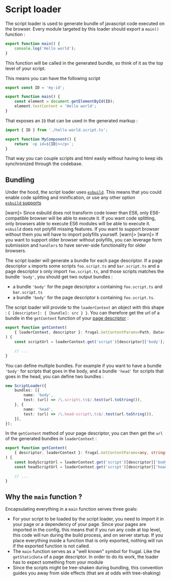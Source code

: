 # Script loader

The script loader is used to generate bundle of javascript code executed on the browser. Every module targeted by this loader should export a `main()` function :

```ts
export function main() {
    console.log('Hello world');
}
```

This function will be called in the generated bundle, so think of it as the top level of your script.

This means you can have the following script

```ts
export const ID = 'my-id';

export function main() {
    const element = document.getElementById(ID);
    element.textContent = 'Hello world';
}
```

That exposes an `ID` that can be used in the generated markup :

```ts
import { ID } from './hello-world.script.ts';

export function MyComponent() {
    return `<p id=${ID}></p>`;
}
```

That way you can couple scripts and html easily without having to keep ids
synchronized through the codebase.

## Bundling

Under the hood, the script loader uses [`esbuild`](https://esbuild.github.io). This means that you could enable code splitting and minification, or use any other option [`esbuild` supports](https://esbuild.github.io/api/#build-api)

[warn]> Since esbuild does not transform code lower than ES6, only ES6-compatible browser will be able to execute it. If you want code splitting, only browsers able to execute ES6 modules will be able to execute it. `esbuild` does not polyfill missing features. If you want to support browser without them you will have to import polyfills yourself.
[warn]>
[warn]> If you want to support older browser without polyfills, you can leverage form submission and `handlers` to have server-side functionality for older browsers.

The script loader will generate a bundle for each page descriptor. If a page descriptor `a` imports some scripts `foo.script.ts` and `bar.script.ts` and a page descriptor `b` only import `foo.script.ts`, and those scripts matches the bundle `'body'`, you should get two output bundles :

- a bundle `'body'` for the page descriptor `a` containing `foo.script.ts` and `bar.script.ts`
- a bundle `'body'` for the page descriptor `b` containing `foo.script.ts`.

The script loader will provide to the `loaderContext` an object with this shape : `{ [descriptor]: { [bundle]: src } }`. You can therefore get the url of a bundle in the `getContent` function of your [page descriptor](/docs/concepts/page-descriptor) :

```ts
export function getContent(
    { loaderContext, descriptor }: frugal.GetContentParams<Path, Data>,
) {
    const scriptUrl = loaderContext.get('script')[descriptor]['body'];

    // ...
}
```

You can define multiple bundles. For example if you want to have a bundle `'body'` for scripts that goes in the body, and a bundle `'head'` for scripts that goes in the head, you can define two bundles :

```ts
new ScriptLoader({
    bundles: [{
        name: 'body',
        test: (url) => /\.script\.ts$/.test(url.toString()),
    }, {
        name: 'head',
        test: (url) => /\.head-script\.ts$/.test(url.toString()),
    }],
});
```

In the `getContent` method of your page descriptor, you can then get the `url` of the generated bundles in `loaderContext` :

```ts
export function getContent(
    { descriptor, loaderContext }: frugal.GetContentParams<any, string>,
) {
    const bodyScriptUrl = loaderContext.get('script')[descriptor]['body'];
    const headScriptUrl = loaderContext.get('script')[descriptor]['head'];

    // ...
}
```

## Why the `main` function ?

Encapsulating everything in a `main` function serves three goals:

- For your script to be loaded by the script loader, you need to import it in your page or a dependency of your page. Since your pages are imported in the config, this means that if you run any code at top level, this code will run during the build process, and on server startup. If you place everything inside a function that is only exported, nothing will run if the exported function is not called.
- The `main` function serves as a "well known" symbol for frugal. Like the `getStaticData` of a page descriptor. In order to do its work, the loader has to expect something from your module
- Since the scripts might be tree-shaken during bundling, this convention guides you away from side effects (that are at odds with tree-shaking)
